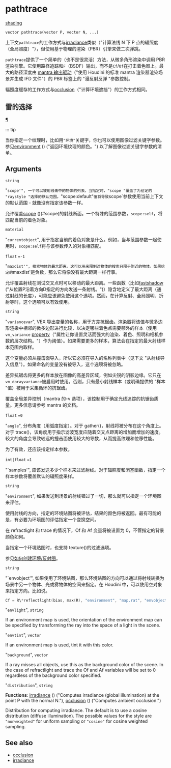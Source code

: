 # pathtrace

[shading](../contexts/shading.html)

`vector pathtrace(vector P, vector N, ...)`

上下文`pathtrace`的工作方式与[irradiance](irradiance.html)类似（"计算法线 N 下 P 点的辐照度（全局照度）"），但使用基于物理的渲染（PBR）引擎来做二次弹跳。

`pathtrace`提供了一个简单的（也不是很灵活）方法，从微多角形渲染中调用 PBR 渲染引擎。它使用路径追踪和`F`（BSDF）输出，而不是`Cf`/`Of`在打击着色器上。最大的路径深度由 [mantra 输出驱动](https://www.sidefx.com/docs/houdini/nodes/out/ifd.html)（"使用 Houdini 的标准 mantra 渲染器渲染场景并生成 IFD 文件"）的 PBR 标签上的 "漫反射反弹 "参数控制。

辐照度缓存的工作方式与[occlusion](occlusion.html)（"计算环境遮挡"）的工作方式相同。

## 雷的选择

[¶](#ray-options)

::: tip

当你指定一个纹理时，比如用`"环境"`关键字，你也可以使用图像过滤关键字参数。参见[environment](environment.html) () ("返回环境纹理的颜色。") 以了解图像过滤关键字参数的清单。

## Arguments

`string`

"`scope'", 一个可以被射线击中的物体的列表。当指定时，"scope "覆盖了为给定的 "raystyle "选择的默认范围。`"scope:default"`值将导致`scope`参数使用当前上下文的默认范围 - 就像没有指定该参数一样。

允许覆盖[scope](../contexts/shading_contexts.html) ()(#scope)的射线断面。一个特殊的范围参数，`scope:self`，将匹配当前的着色对象。

`material`

"`currentobject`", 用于指定当前的着色对象是什么。例如，当与范围参数一起使用时，`scope:self`将与该参数传入的对象相匹配。

`float`
`=-1`

"`maxdist'", 搜索物体的最大距离。这可以用来限制对物体的搜索只限于附近的物体。如果给定的`maxdist'是负数，那么它将像没有最大距离一样行事。

允许覆盖射线在测试交叉点时可以移动的最大距离。一些函数（比如[fastshadow](fastshadow.html) ("从位置P沿着方向D指定的方向发送一条射线。")）隐含地定义了最大距离（通过射线的长度），可能应该避免使用这个选项。然而，在计算反射、全局照明、折射等时，这个选项可以有效使用。

`string`

"`variancevar`", VEX 导出变量的名称，用于方差抗锯齿。渲染器将该值与微多边形渲染中相邻的微多边形进行比较，以决定哪些着色点需要额外的样本（使用`vm_variance` [property](.../.../props/index.html)（"属性让你设置灵活而强大的渲染、着色、照明和相机参数的层次结构。"）作为阈值）。如果需要更多的样本，算法会在指定的最大射线样本范围内取样。

这个变量必须从撞击面导入，所以它必须在导入的名称列表中（见下文 "从射线导入信息"）。如果命名的变量没有被导入，这个选项将被忽略。

差异抗锯齿将更多的样本放在图像的高差异区域，例如尖锐的阴影边缘。它只在`vm_dorayvariance`被启用时使用。否则，只有最小射线样本（或明确提供的 "样本 "值）被用于采集循环的抗锯齿。

覆盖全局差异控制（mantra 的-v 选项），该控制用于确定光线追踪的抗锯齿质量。更多信息请参考 mantra 的文档。

`float`
`=0`

"`angle`", 分布角度（用弧度指定）。对于 gather()，射线将被分布在这个角度上。对于 trace()，该角度用于指示滤波宽度应随着交叉点距离的增加而增加的速度。较大的角度会导致较远的撞击面使用较大的导数，从而提高纹理和位移性能。

为了有效，还应该指定样本参数。

`int|float`
`=1`

"`samples'", 应该发送多少个样本来过滤射线。对于辐照度和闭塞函数，指定一个样本参数将覆盖默认的辐照度采样。

`string`

"`environment`", 如果发送到场景的射线错过了一切，那么就可以指定一个环境图来评估。

使用射线的方向，指定的环境贴图将被评估，结果的颜色将被返回。最有可能的是，有必要为环境图的评估指定一个变换空间。

在 refractlight 和 trace 的情况下，Of 和 Af 变量将被设置为 0，不管指定的背景颜色如何。

当指定一个环境贴图时，也支持 texture()的过滤选项。

参见[如何创建环境/反射图](././render/envmaps.html)。

`string`

"`envobject'", 如果使用了环境贴图，那么环境贴图的方向可以通过将射线转换为场景中另一个物体、光或雾物体的空间来指定。在 Houdini 中，可以使用空对象来指定方向。比如说。

```c
Cf = R\*reflectlight(bias, max(R), "environment", "map.rat", "envobject", "null_object_name");

```

"`envlight`",
`string`

If an environment map is used, the orientation of the
environment map can be specified by transforming the ray
into the space of a light in the scene.

"`envtint`",
`vector`

If an environment map is used, tint it with this color.

"`background`",
`vector`

If a ray misses all objects, use this as the
background color of the scene. In the case of refractlight and
trace the Of and Af variables will be set to 0 regardless of the
background color specified.

"`distribution`",
`string`

**Functions**: [irradiance](irradiance.html) () ("Computes irradiance (global illumination) at the point P with the normal N."), [occlusion](occlusion.html) () ("Computes ambient occlusion.")

Distribution for computing irradiance. The default is to use
a cosine distribution (diffuse illumination). The possible
values for the style are `"nonweighted"` for uniform sampling
or `"cosine"` for cosine weighted sampling.

## See also

- [occlusion](occlusion.html)
- [irradiance](irradiance.html)

